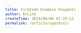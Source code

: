 ```yaml
---
title: FiraCode Example Snippets
author: KrLite
createTime: 2024/06/06 07:25:12
permalink: /article/zqachzvi/
---
```

